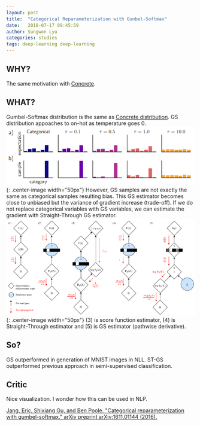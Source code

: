 ```yaml
---
layout: post
title:  "Categorical Reparameterization with Gunbel-Softmax"
date:   2018-07-17 09:45:59
author: Sungwon Lyu
categories: studies
tags: deep-learning deep-learning
---
```

## WHY? 
The same motivation with [Concrete](https://lyusungwon.github.io/dl/2018/07/16/cd.html). 

## WHAT?
Gumbel-Softmax distribution is the same as [Concrete distribution](https://lyusungwon.github.io/dl/2018/07/16/cd.html). GS distribution appoaches to on-hot as temperature goes 0. 
![image](/assets/images/gs1.png){: .center-image width="50px"}
However, GS samples are not exactly the same as categorical samples resulting bias. This GS estimator becomes close to unbiased but the variance of gradient increase (trade-off). If we do not replace categorical variables with GS variables, we can estimate the gradient with Straight-Through GS estimator.
![image](/assets/images/gs2.png){: .center-image width="50px"}
(3) is score function estimator, (4) is Straight-Through estimator and (5) is GS estimator (pathwise derivative).

## So?
GS outperformed in generation of MNIST images in NLL. ST-GS outperformed previous approach in semi-supervised classification.

## Critic
Nice visualization. I wonder how this can be used in NLP.	

[Jang, Eric, Shixiang Gu, and Ben Poole. "Categorical reparameterization with gumbel-softmax." arXiv preprint arXiv:1611.01144 (2016).](https://arxiv.org/abs/1611.01144)